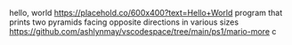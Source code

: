 hello, world
https://placehold.co/600x400?text=Hello+World
program that prints two pyramids facing opposite directions in various sizes
https://github.com/ashlynmay/vscodespace/tree/main/ps1/mario-more
c